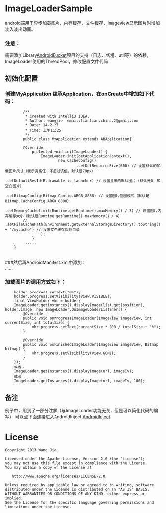 ImageLoaderSample
=================

android端用于异步加载图片，内存缓存，文件缓存，imageview显示图片时增加淡入淡出动画。

### 注意：
需要添加Library[AndroidBucket](https://github.com/wangjiegulu/AndroidBucket)项目的支持（日志、线程、util等）的依赖，ImageLoader使用的ThreadPool，修改配置文件代码

初始化配置
-----------------
### 创建MyApplication 继承Application，在onCreate中增加如下代码：<br/>
            /**
             * Created with IntelliJ IDEA.
             * Author: wangjie  email:tiantian.china.2@gmail.com
             * Date: 14-2-27
             * Time: 上午11:25
             */
            public class MyApplication extends ABApplication{

            @Override
                protected void initImageLoader() {
                    ImageLoader.init(getApplicationContext(),
                            new CacheConfig()
                                    .setDefRequiredSize(600) // 设置默认的加载图片尺寸（表示宽高任一不超过该值，默认是70px）
                                    .setDefaultResId(R.drawable.ic_launcher) // 设置显示的默认图片（默认是0，即空白图片）
                                    .setBitmapConfig(Bitmap.Config.ARGB_8888) // 设置图片位图模式（默认是Bitmap.CacheConfig.ARGB_8888）
                                    .setMemoryCachelimit(Runtime.getRuntime().maxMemory() / 3) // 设置图片内存缓存大小（默认是Runtime.getRuntime().maxMemory() / 4）
            //                    .setFileCachePath(Environment.getExternalStorageDirectory().toString() + "/mycache") // 设置文件缓存保存目录
                    );
                }
            ......
        }
<br/>
###然后再AndroidManifest.xml中添加：<br/>
        <application
                ......
                android:name="MyApplication">
                ......
        </application>

### 加载图片的调用方式如下：<br/>
        holder.progress.setText("0%");
        holder.progress.setVisibility(View.VISIBLE);
        final ViewHolder vhr = holder;
        ImageLoader.getInstances().displayImage(list.get(position), holder.image, new ImageLoader.OnImageLoaderListener() {
            @Override
            public void onProgressImageLoader(ImageView imageView, int currentSize, int totalSize) {
                vhr.progress.setText(currentSize * 100 / totalSize + "%");
            }

            @Override
            public void onFinishedImageLoader(ImageView imageView, Bitmap bitmap) {
                vhr.progress.setVisibility(View.GONE);
            }
        });
        或者：
        ImageLoader.getInstances().displayImage(url, imageIv);
        或者
        ImageLoader.getInstances().displayImage(url, imageIv, 100);

备注
------------
例子中，用到了一部分注解（与ImageLoader功能无关，但是可以简化代码的编写）
可以点下面连接进入AndroidInject
[AndroidInject](https://github.com/wangjiegulu/androidInject)<br />


License
=======

    Copyright 2013 Wang Jie

    Licensed under the Apache License, Version 2.0 (the "License");
    you may not use this file except in compliance with the License.
    You may obtain a copy of the License at

       http://www.apache.org/licenses/LICENSE-2.0

    Unless required by applicable law or agreed to in writing, software
    distributed under the License is distributed on an "AS IS" BASIS,
    WITHOUT WARRANTIES OR CONDITIONS OF ANY KIND, either express or implied.
    See the License for the specific language governing permissions and
    limitations under the License.

